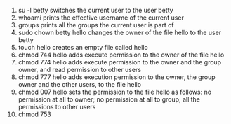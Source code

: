 1. su -l betty switches the current user to the user betty
2. whoami prints the effective username of the current user
3. groups prints all the groups the current user is part of
4. sudo chown betty hello changes the owner of the file hello to the user betty
5. touch hello creates an empty file called hello
6. chmod 744 hello adds execute permission to the owner of the file hello
7. chmod 774 hello adds execute permission to the owner and the group owner, and read permission to other users
8. chmod 777 hello adds execution permission to the owner, the group owner and the other users, to the file hello
9. chmod 007 hello sets the permission to the file hello as follows: no permission at all to owner; no permission at all to group; all the permissions to other users
10. chmod 753 
